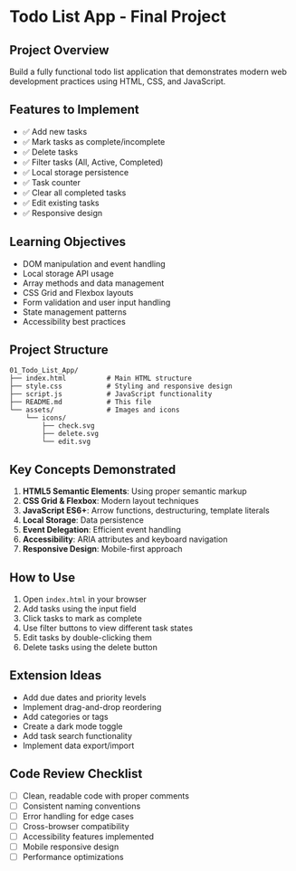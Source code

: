 # Todo List App - Final Project

## Project Overview
Build a fully functional todo list application that demonstrates modern web development practices using HTML, CSS, and JavaScript.

## Features to Implement
- ✅ Add new tasks
- ✅ Mark tasks as complete/incomplete
- ✅ Delete tasks
- ✅ Filter tasks (All, Active, Completed)
- ✅ Local storage persistence
- ✅ Task counter
- ✅ Clear all completed tasks
- ✅ Edit existing tasks
- ✅ Responsive design

## Learning Objectives
- DOM manipulation and event handling
- Local storage API usage
- Array methods and data management
- CSS Grid and Flexbox layouts
- Form validation and user input handling
- State management patterns
- Accessibility best practices

## Project Structure
```
01_Todo_List_App/
├── index.html          # Main HTML structure
├── style.css           # Styling and responsive design
├── script.js           # JavaScript functionality
├── README.md           # This file
└── assets/             # Images and icons
    └── icons/
        ├── check.svg
        ├── delete.svg
        └── edit.svg
```

## Key Concepts Demonstrated
1. **HTML5 Semantic Elements**: Using proper semantic markup
2. **CSS Grid & Flexbox**: Modern layout techniques
3. **JavaScript ES6+**: Arrow functions, destructuring, template literals
4. **Local Storage**: Data persistence
5. **Event Delegation**: Efficient event handling
6. **Accessibility**: ARIA attributes and keyboard navigation
7. **Responsive Design**: Mobile-first approach

## How to Use
1. Open `index.html` in your browser
2. Add tasks using the input field
3. Click tasks to mark as complete
4. Use filter buttons to view different task states
5. Edit tasks by double-clicking them
6. Delete tasks using the delete button

## Extension Ideas
- Add due dates and priority levels
- Implement drag-and-drop reordering
- Add categories or tags
- Create a dark mode toggle
- Add task search functionality
- Implement data export/import

## Code Review Checklist
- [ ] Clean, readable code with proper comments
- [ ] Consistent naming conventions
- [ ] Error handling for edge cases
- [ ] Cross-browser compatibility
- [ ] Accessibility features implemented
- [ ] Mobile responsive design
- [ ] Performance optimizations
